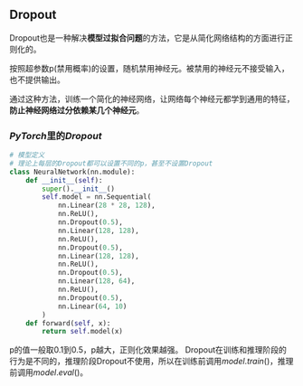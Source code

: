 ## Dropout

Dropout也是一种解决**模型过拟合问题**的方法，它是从简化网络结构的方面进行正则化的。

按照超参数p(禁用概率)的设置，随机禁用神经元。被禁用的神经元不接受输入，也不提供输出。

通过这种方法，训练一个简化的神经网络，让网络每个神经元都学到通用的特征，**防止神经网络过分依赖某几个神经元**。

### $PyTorch$里的$Dropout$

```python
# 模型定义
# 理论上每层的Dropout都可以设置不同的p，甚至不设置Dropout
class NeuralNetwork(nn.module):
	def __init__(self):
        super().__init__()
        self.model = nn.Sequential(
        	nn.Linear(28 * 28, 128),
            nn.ReLU(),
            nn.Dropout(0.5),
            nn.Linear(128, 128),
            nn.ReLU(),
            nn.Dropout(0.5),
            nn.Linear(128, 128),
            nn.ReLU(),
            nn.Dropout(0.5),
            nn.Linear(128, 64),
            nn.ReLU(),
            nn.Dropout(0.5),
            nn.Linear(64, 10)
        )
	def forward(self, x):
        return self.model(x)
```

p的值一般取0.1到0.5，p越大，正则化效果越强。
Dropout在训练和推理阶段的行为是不同的，推理阶段Dropout不使用，所以在训练前调用$model.train()$，推理前调用$model.eval()$。

